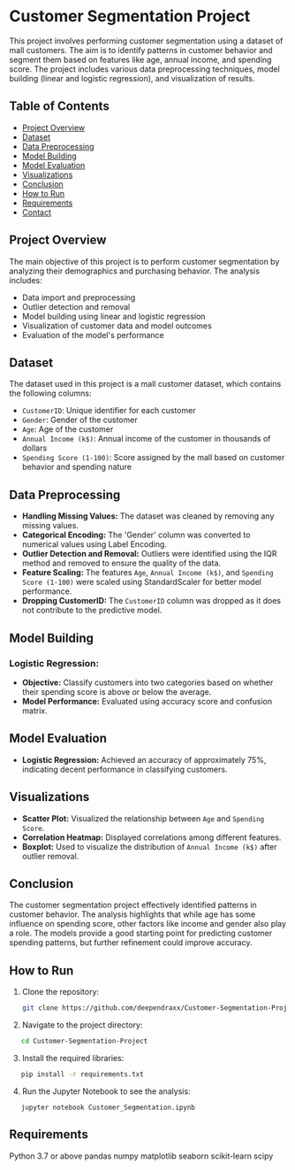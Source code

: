 # Customer Segmentation Project

This project involves performing customer segmentation using a dataset of mall customers. The aim is to identify patterns in customer behavior and segment them based on features like age, annual income, and spending score. The project includes various data preprocessing techniques, model building (linear and logistic regression), and visualization of results.

## Table of Contents
- [Project Overview](#project-overview)
- [Dataset](#dataset)
- [Data Preprocessing](#data-preprocessing)
- [Model Building](#model-building)
- [Model Evaluation](#model-evaluation)
- [Visualizations](#visualizations)
- [Conclusion](#conclusion)
- [How to Run](#how-to-run)
- [Requirements](#requirements)
- [Contact](#contact)

## Project Overview
The main objective of this project is to perform customer segmentation by analyzing their demographics and purchasing behavior. The analysis includes:
- Data import and preprocessing
- Outlier detection and removal
- Model building using linear and logistic regression
- Visualization of customer data and model outcomes
- Evaluation of the model's performance

## Dataset
The dataset used in this project is a mall customer dataset, which contains the following columns:
- `CustomerID`: Unique identifier for each customer
- `Gender`: Gender of the customer
- `Age`: Age of the customer
- `Annual Income (k$)`: Annual income of the customer in thousands of dollars
- `Spending Score (1-100)`: Score assigned by the mall based on customer behavior and spending nature

## Data Preprocessing
- **Handling Missing Values:** The dataset was cleaned by removing any missing values.
- **Categorical Encoding:** The 'Gender' column was converted to numerical values using Label Encoding.
- **Outlier Detection and Removal:** Outliers were identified using the IQR method and removed to ensure the quality of the data.
- **Feature Scaling:** The features `Age`, `Annual Income (k$)`, and `Spending Score (1-100)` were scaled using StandardScaler for better model performance.
- **Dropping CustomerID:** The `CustomerID` column was dropped as it does not contribute to the predictive model.

## Model Building
### **Logistic Regression:**
   - **Objective:** Classify customers into two categories based on whether their spending score is above or below the average.
   - **Model Performance:** Evaluated using accuracy score and confusion matrix.

## Model Evaluation
- **Logistic Regression:** Achieved an accuracy of approximately 75%, indicating decent performance in classifying customers.

## Visualizations
- **Scatter Plot:** Visualized the relationship between `Age` and `Spending Score`.
- **Correlation Heatmap:** Displayed correlations among different features.
- **Boxplot:** Used to visualize the distribution of `Annual Income (k$)` after outlier removal.

## Conclusion
The customer segmentation project effectively identified patterns in customer behavior. The analysis highlights that while age has some influence on spending score, other factors like income and gender also play a role. The models provide a good starting point for predicting customer spending patterns, but further refinement could improve accuracy.


## How to Run
1. Clone the repository:
   ```bash
   git clone https://github.com/deependraxx/Customer-Segmentation-Project.git
2. Navigate to the project directory:
```bash
   cd Customer-Segmentation-Project
```
3. Install the required libraries:
```bash
   pip install -r requirements.txt
```
4. Run the Jupyter Notebook to see the analysis:
```
   jupyter notebook Customer_Segmentation.ipynb
```
## Requirements
Python 3.7 or above
pandas
numpy
matplotlib
seaborn
scikit-learn
scipy

